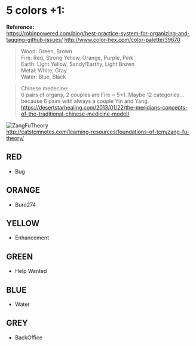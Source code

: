 # 5 colors +1:

**Reference:**  
https://robinpowered.com/blog/best-practice-system-for-organizing-and-tagging-github-issues/
http://www.color-hex.com/color-palette/39670
>Wood: Green, Brown  
Fire: Red, Strong Yellow, Orange, Purple, Pink  
Earth: Light Yellow, Sandy/Earthy, Light Brown  
Metal: White, Gray  
>Water: Blue, Black  

> Chinese medecine:  
6 pairs of organs, 2 couples are Fire = 5+1. 
> Maybe 12 categories... because 6 pairs with always a couple Yin and Yang. 
> https://desertstarhealing.com/2013/01/22/the-meridians-concepts-of-the-traditional-chinese-medicine-model/  

![ZangFuTheory](https://cloud.githubusercontent.com/assets/12049360/26557685/7789458e-44a3-11e7-818f-00b91533a5c7.png)  
http://catstcmnotes.com/learning-resources/foundations-of-tcm/zang-fu-theory/

## RED 
- Bug
## ORANGE
- Buro274
## YELLOW
- Enhancement
## GREEN
- Help Wanted
## BLUE
- Water
## GREY
- BackOffice
